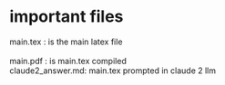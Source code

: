 # important files

main.tex : is the main latex file <br>  
main.pdf : is main.tex compiled <br>
claude2_answer.md: main.tex prompted in claude 2 llm
